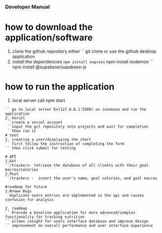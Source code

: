 ### Developer Manual

# how to download the application/software
 1. clone the github repository either 
  `` git clone <repository> or use the github desktop application
 2. install the dependencies 
  `` npm install express
  `` npm install nodemon
  `` npm install @supabase/supabase-js
# how to run the application
1. local server
 call npm start
``` npm start 
`` go to local server Ex(127.0.0.1:5500) on insomina and run the application
2. Vercel
 ``create a vercel account
 ``input the git repository into projects and wait for completion 
 ``then run it 
# test 
1. creating a user/displaying the chart
`` first follow the instruction of completing the form
`` then click submit for testing

# API 
1.Get
``/trackers- retrieve the database of all clients with their goal macros/calories
2.Post
``/trackers -  insert the user's name, goal calories, and goal macros

#roadmap for future
1.Known Bugs
``duplicate users entries are implemented in the api and causes confusion for analysis

2. roadmap
`` Provide a baseline application for more advanced/complex functionality for tracking nutrition
`` allows insight for users interface database and improve design
`` improvement on overall performance and user interface experience

 

